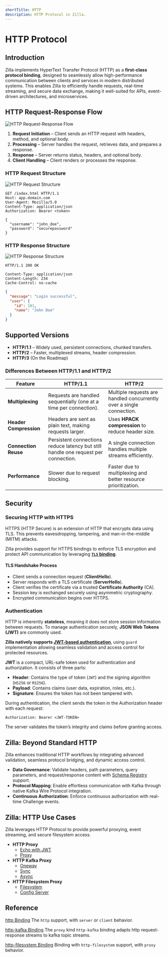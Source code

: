 ```yaml
---
shortTitle: HTTP
description: HTTP Protocol in Zilla.
---
```


# HTTP Protocol

## Introduction

Zilla implements HyperText Transfer Protocol (HTTP) as a **first-class protocol binding**, designed to seamlessly allow high-performance communication between clients and services in modern distributed systems. This enables Zilla to efficiently handle requests, real-time streaming, and secure data exchange, making it well-suited for APIs, event-driven architectures, and microservices.

## HTTP Request-Response Flow

![HTTP Request-Response Flow](/http/aklivity_HTTP_request_response.png)

1. **Request Initiation** – Client sends an HTTP request with headers, method, and optional body.
2. **Processing** – Server handles the request, retrieves data, and prepares a response.
3. **Response** – Server returns status, headers, and optional body.
4. **Client Handling** – Client renders or processes the response.

### HTTP Request Structure

![HTTP Request Structure](/http/aklivity_HTTP_request.png)

```http
GET /index.html HTTP/1.1
Host: app.domain.com
User-Agent: Mozilla/5.0
Content-Type: application/json
Authorization: Bearer <token>

{
  "username": "john_doe",
  "password": "securepassword"
}
```

### HTTP Response Structure

![HTTP Response Structure](/http/aklivity_HTTP_response.png)

```http
HTTP/1.1 200 OK
```

```http
Content-Type: application/json
Content-Length: 234
Cache-Control: no-cache
```

```json
{
  "message": "Login successful",
  "user": {
    "id": 101,
    "name": "John Doe"
  }
}
```

## Supported Versions

- **HTTP/1.1** – Widely used, persistent connections, chunked transfers.
- **HTTP/2** – Faster, multiplexed streams, header compression.
- **HTTP/3** (On the Roadmap)

### Differences Between HTTP/1.1 and HTTP/2

| Feature        | HTTP/1.1  | HTTP/2 |
|---------------|----------|--------|
| **Multiplexing** | Requests are handled sequentially (one at a time per connection). | Multiple requests are handled concurrently over a single connection. |
| **Header Compression** | Headers are sent as plain text, making requests larger. | Uses **HPACK compression** to reduce header size. |
| **Connection Reuse** | Persistent connections reduce latency but still handle one request per connection. | A single connection handles multiple streams efficiently. |
| **Performance** | Slower due to request blocking. | Faster due to multiplexing and better resource prioritization. |

## Security

### Securing HTTP with HTTPS

HTTPS (HTTP Secure) is an extension of HTTP that encrypts data using TLS. This prevents eavesdropping, tampering, and man-in-the-middle (MITM) attacks.

Zilla provides support for HTTPS bindings to enforce TLS encryption and protect API communication by leveraging [**`TLS` binding**](https://docs.aklivity.io/zilla/latest/reference/config/bindings/tls/).

#### TLS Handshake Process

- Client sends a connection request (**ClientHello**).
- Server responds with a TLS certificate (**ServerHello**).
- Client verifies the certificate via a trusted **Certificate Authority** (CA).
- Session key is exchanged securely using asymmetric cryptography.
- Encrypted communication begins over HTTPS.

### Authentication

HTTP is inherently **stateless**, meaning it does not store session information between requests. To manage authentication securely, **JSON Web Tokens (JWT)** are commonly used.

**Zilla natively supports [JWT-based authentication](https://docs.aklivity.io/zilla/latest/reference/config/guards/jwt.html)**, using `guard` implementation allowing seamless validation and access control for protected resources.

**JWT** is a compact, URL-safe token used for authentication and authorization. It consists of three parts:

- **Header**: Contains the type of token (`JWT`) and the signing algorithm (`HS256` or `RS256`).
- **Payload**: Contains claims (user data, expiration, roles, etc.).
- **Signature**: Ensures the token has not been tampered with.

During authentication, the client sends the token in the Authorization header with each request:

   ```http
   Authorization: Bearer <JWT-TOKEN>
   ```

The server validates the token’s integrity and claims before granting access.

## Zilla: Beyond Standard HTTP

Zilla enhances traditional HTTP workflows by integrating advanced validation, seamless protocol bridging, and dynamic access control.

- **Data Governance**: Validate headers, path parameters, query parameters, and request/response content with [Schema Registry](https://docs.aklivity.io/zilla/latest/reference/config/catalogs/) support.
- **Protocol Mapping**: Enable effortless communication with Kafka through native Kafka Wire Protocol integration.
- **Continuous Authorization**: Enforce continuous authorization with real-time Challenge events.

## Zilla: HTTP Use Cases

Zilla leverages HTTP Protocol to provide powerful proxying, event streaming, and secure filesystem access.

- **HTTP Proxy**
  - [Echo with JWT](https://github.com/aklivity/zilla-examples/tree/main/http.echo.jwt)
  - [Proxy](https://github.com/aklivity/zilla-examples/tree/main/http.proxy)
- **HTTP Kafka Proxy**
  - [Oneway](https://github.com/aklivity/zilla-examples/tree/main/http.kafka.oneway)
  - [Sync](https://github.com/aklivity/zilla-examples/tree/main/http.kafka.sync)
  - [Async](https://github.com/aklivity/zilla-examples/tree/main/http.kafka.async)
- **HTTP Filesystem Proxy**
  - [Filesystem](https://github.com/aklivity/zilla-examples/tree/main/http.filesystem)
  - [Config Server](https://github.com/aklivity/zilla-examples/tree/main/http.filesystem.config.server)

## Reference

[http Binding](https://docs.aklivity.io/zilla/latest/reference/config/bindings/http/) The `http` support, with `server` or `client` behavior.

[http-kafka Binding](https://docs.aklivity.io/zilla/latest/reference/config/bindings/http-kafka/) The `proxy` kind `http-kafka` binding adapts http request-response streams to kafka topic streams.

[http-filesystem Binding](https://docs.aklivity.io/zilla/latest/reference/config/bindings/http-filesystem/) Binding with `http-filesystem` support, with `proxy` behavior.
